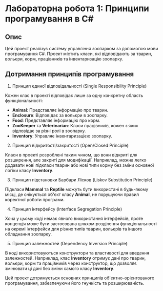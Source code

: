 # Лабораторна робота 1: Принципи програмування в C#

## Опис

Цей проект реалізує систему управління зоопарком за допомогою мови програмування C#. Проект містить класи, які відповідають за тварин, вольєри, корм, працівників та інвентаризацію зоопарку.

## Дотримання принципів програмування

1. Принцип єдиної відповідальності (Single Responsibility Principle)

Кожен клас в проекті відповідає лише за одну конкретну область функціональності:

- **Animal**: Представляє інформацію про тварин.
- **Enclosure**: Відповідає за вольєри в зоопарку.
- **Food**: Представляє інформацію про корм.
- **ZooKeeper** та **Veterinarian**: Класи працівників, кожен з яких відповідає за різні ролі в зоопарку.
- **Inventory**: Управляє інвентаризацією зоопарку.

2. Принцип відкритості/закритості (Open/Closed Principle)

Класи в проекті розроблені таким чином, що вони відкриті для розширення, але закриті для модифікації. Наприклад, можна легко додавати нові підкласи тварин або нові типи корму без зміни основної логіки класу **Inventory**.

3. Принцип підстановки Барбари Лісков (Liskov Substitution Principle)

Підкласи **Mammal** та **Reptile** можуть бути використані в будь-якому місці, де очікується об'єкт класу **Animal**, не порушуючи правил коректної роботи програми.

4. Принцип інтерфейсу (Interface Segregation Principle)

Хоча у цьому коді немає явного використання інтерфейсів, проте концепція може бути застосована шляхом розділення функціональності на окремі інтерфейси для різних типів тварин, вольєрів та іншого обладнання зоопарку.

5. Принцип залежностей (Dependency Inversion Principle)

В коді використовуються конструктори та властивості для введення залежностей. Наприклад, клас **Inventory** отримує дані про тварин, вольєри, корм та працівників через конструктор, що дозволяє змінювати ці дані без зміни самого класу **Inventory**.

Цей проект дотримується основних принципів об'єктно-орієнтованого програмування, забезпечуючи його гнучкість та розширюваність.
